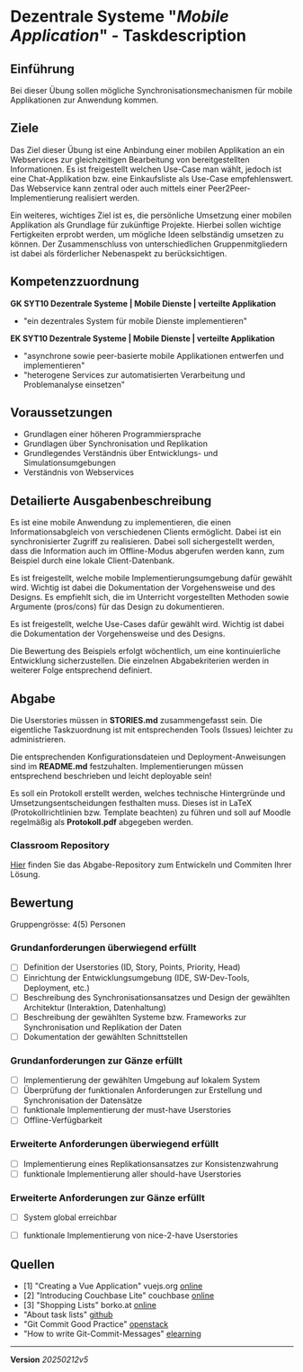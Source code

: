 # Dezentrale Systeme "*Mobile Application*" - Taskdescription

## Einführung
Bei dieser Übung sollen mögliche Synchronisationsmechanismen für mobile Applikationen zur Anwendung kommen.

## Ziele
Das Ziel dieser Übung ist eine Anbindung einer mobilen Applikation an ein Webservices zur gleichzeitigen Bearbeitung von bereitgestellten Informationen. Es ist freigestellt welchen Use-Case man wählt, jedoch ist eine Chat-Applikation bzw. eine Einkaufsliste als Use-Case empfehlenswert. Das Webservice kann zentral oder auch mittels einer Peer2Peer-Implementierung realisiert werden.

Ein weiteres, wichtiges Ziel ist es, die persönliche Umsetzung einer mobilen Applikation als Grundlage für zukünftige Projekte. Hierbei sollen wichtige Fertigkeiten erprobt werden, um mögliche Ideen selbständig umsetzen zu können. Der Zusammenschluss von unterschiedlichen Gruppenmitgliedern ist dabei als förderlicher Nebenaspekt zu berücksichtigen.

## Kompetenzzuordnung
**GK SYT10 Dezentrale Systeme | Mobile Dienste | verteilte Applikation**  
* "ein dezentrales System für mobile Dienste implementieren"

**EK SYT10 Dezentrale Systeme | Mobile Dienste | verteilte Applikation**  
* "asynchrone sowie peer-basierte mobile Applikationen entwerfen und implementieren"
* "heterogene Services zur automatisierten Verarbeitung und Problemanalyse einsetzen"

## Voraussetzungen
* Grundlagen einer höheren Programmiersprache
* Grundlagen über Synchronisation und Replikation
* Grundlegendes Verständnis über Entwicklungs- und Simulationsumgebungen
* Verständnis von Webservices

## Detailierte Ausgabenbeschreibung
Es ist eine mobile Anwendung zu implementieren, die einen Informationsabgleich von verschiedenen Clients ermöglicht. Dabei ist ein synchronisierter Zugriff zu realisieren. Dabei soll sichergestellt werden, dass die Information auch im Offline-Modus abgerufen werden kann, zum Beispiel durch eine lokale Client-Datenbank.

Es ist freigestellt, welche mobile Implementierungsumgebung dafür gewählt wird. Wichtig ist dabei die Dokumentation der Vorgehensweise und des Designs. Es empfiehlt sich, die im Unterricht vorgestellten Methoden sowie Argumente (pros/cons) für das Design zu dokumentieren.

Es ist freigestellt, welche Use-Cases dafür gewählt wird. Wichtig ist dabei die Dokumentation der Vorgehensweise und des Designs.

Die Bewertung des Beispiels erfolgt wöchentlich, um eine kontinuierliche Entwicklung sicherzustellen. Die einzelnen Abgabekriterien werden in weiterer Folge entsprechend definiert.

## Abgabe
Die Userstories müssen in **STORIES.md** zusammengefasst sein. Die eigentliche Taskzuordnung ist mit entsprechenden Tools (Issues) leichter zu administrieren.

Die entsprechenden Konfigurationsdateien und Deployment-Anweisungen sind im **README.md** festzuhalten. Implementierungen müssen entsprechend beschrieben und leicht deployable sein!

Es soll ein Protokoll erstellt werden, welches technische Hintergründe und Umsetzungsentscheidungen festhalten muss. Dieses ist in LaTeX (Protokollrichtlinien bzw. Template beachten) zu führen und soll auf Moodle regelmäßig als **Protokoll.pdf** abgegeben werden.

### Classroom Repository
[Hier](https://classroom.github.com/a/lOpZbMwr) finden Sie das Abgabe-Repository zum Entwickeln und Commiten Ihrer Lösung.

## Bewertung
Gruppengrösse: 4(5) Personen
### Grundanforderungen **überwiegend erfüllt**
- [ ] Definition der Userstories (ID, Story, Points, Priority, Head)
- [ ] Einrichtung der Entwicklungsumgebung (IDE, SW-Dev-Tools, Deployment, etc.)
- [ ] Beschreibung des Synchronisationsansatzes und Design der gewählten Architektur (Interaktion, Datenhaltung)
- [ ] Beschreibung der gewählten Systeme bzw. Frameworks zur Synchronisation und Replikation der Daten
- [ ] Dokumentation der gewählten Schnittstellen
### Grundanforderungen **zur Gänze erfüllt**
- [ ] Implementierung der gewählten Umgebung auf lokalem System
- [ ] Überprüfung der funktionalen Anforderungen zur Erstellung und Synchronisation der Datensätze
- [ ] funktionale Implementierung der must-have Userstories
- [ ] Offline-Verfügbarkeit
### Erweiterte Anforderungen **überwiegend erfüllt**
- [ ] Implementierung eines Replikationsansatzes zur Konsistenzwahrung
- [ ] funktionale Implementierung aller should-have Userstories
### Erweiterte Anforderungen **zur Gänze erfüllt**
- [ ] System global erreichbar
- [ ] funktionale Implementierung von nice-2-have Userstories


## Quellen
* [1] "Creating a Vue Application" vuejs.org [online](https://vuejs.org/guide/essentials/application.html)
* [2] "Introducing Couchbase Lite" couchbase [online](https://docs.couchbase.com/couchbase-lite/current/index.html)
* [3] "Shopping Lists" borko.at [online](https://shopping.borko.at/)
* "About task lists" [github](https://docs.github.com/en/get-started/writing-on-github/working-with-advanced-formatting/about-task-lists)
* "Git Commit Good Practice" [openstack](https://wiki.openstack.org/wiki/GitCommitMessages#Examples_of_good_practice)
* "How to write Git-Commit-Messages" [elearning](https://elearning.tgm.ac.at/mod/page/view.php?id=3508)

---
**Version** *20250212v5*

